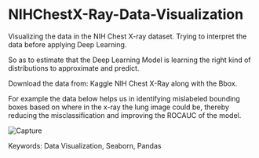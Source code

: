 # NIHChestX-Ray-Data-Visualization
Visualizing the data in the NIH Chest X-ray dataset.
Trying to interpret the data before applying Deep Learning.

So as to estimate that the Deep Learning Model is learning the right kind of distributions to approximate and predict.

Download the data from: Kaggle NIH Chest X-Ray along with the Bbox.

For example the data below helps us in identifying mislabeled bounding boxes based on where in the x-ray the lung image could be, thereby reducing the misclassification and improving the ROCAUC of the model.

![Capture](https://user-images.githubusercontent.com/44063372/123580127-2a0df480-d7a7-11eb-9d74-19fb5c18c3ef.JPG)

Keywords: Data Visualization, Seaborn, Pandas
